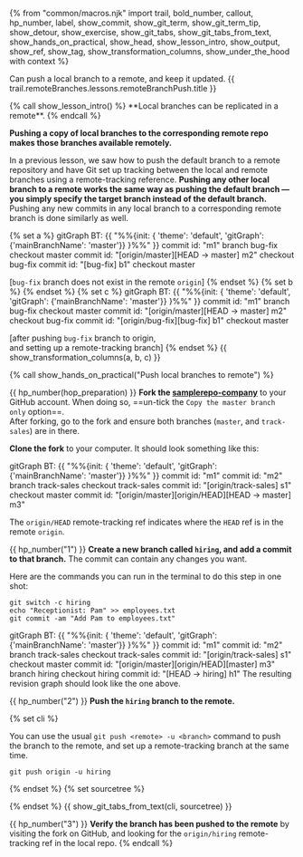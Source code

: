 {% from "common/macros.njk" import trail, bold_number, callout, hp_number, label, show_commit, show_git_term, show_git_term_tip, show_detour, show_exercise, show_git_tabs, show_git_tabs_from_text, show_hands_on_practical, show_head, show_lesson_intro, show_output, show_ref, show_tag, show_transformation_columns, show_under_the_hood with context %}

<span id="prereqs"></span>
<span id="outcomes">Can push a local branch to a remote, and keep it updated.</span>
<span id="title">{{ trail.remoteBranches.lessons.remoteBranchPush.title }}</span>

<div id="body">
{% call show_lesson_intro() %}
**Local branches can be replicated in a remote**.
{% endcall %}

**Pushing a copy of local branches to the corresponding remote repo makes those branches available remotely.**

In a previous lesson, we saw how to push the default branch to a remote repository and have Git set up tracking between the local and remote branches using a remote-tracking reference. **Pushing any other local branch to a remote works the same way as pushing the default branch — you simply specify the target branch instead of the default branch.** Pushing any new commits in any local branch to a corresponding remote branch is done similarly as well.

{% set a %} <!-- ------ start: transformation columns --------------->
<mermaid>
gitGraph BT:
    {{ "%%{init: { 'theme': 'default', 'gitGraph': {'mainBranchName': 'master'}} }%%" }}
    commit id: "m1"
    branch bug-fix
    checkout master
    commit id: "[origin/master][HEAD → master] m2"
    checkout bug-fix
    commit id: "[bug-fix] b1"
    checkout master
</mermaid>

[`bug-fix` branch does not exist in the remote `origin`]
{% endset %}
{% set b %} {% endset %}
{% set c %}
<mermaid>
gitGraph BT:
    {{ "%%{init: { 'theme': 'default', 'gitGraph': {'mainBranchName': 'master'}} }%%" }}
    commit id: "m1"
    branch bug-fix
    checkout master
    commit id: "[origin/master][HEAD → master] m2"
    checkout bug-fix
    commit id: "[origin/bug-fix][bug-fix] b1"
    checkout master
</mermaid>

[after pushing `bug-fix` branch to origin,<br>
 and setting up a remote-tracking branch]
{% endset %}
{{ show_transformation_columns(a, b, c) }}
<!-- ------ end: transformation columns -------------------------------->


<!-- ================== start: HANDS-ON =========================== -->
{% call show_hands_on_practical("Push local branches to remote")  %}

<!-- commands to create samplerepo-company

mkdir samplerepo-company
cd samplerepo-company
git init
echo "Employees" >> employees.txt
git add .
git commit -m "Add employees.txt"
echo "Vendors" >> vendors.txt
git add .
git commit -m "Add vendors.txt"
git switch -c track-sales
echo "Sales" >> sales.txt
git add .
git commit -m "Add sales.txt"
git checkout master
echo "Manager: Michael Scott" >> employees.txt
git commit -am "Add Michael to employees.txt"
-->


{{ hp_number(hop_preparation) }} **Fork the [samplerepo-company](https://github.com/se-edu/samplerepo-company)** to your GitHub account. When doing so, ==un-tick the `Copy the master branch only` option==.<br>
After forking, go to the fork and ensure both branches (`master`, and `track-sales`) are in there.

**Clone the fork** to your computer. It should look something like this:

<mermaid>
gitGraph BT:
    {{ "%%{init: { 'theme': 'default', 'gitGraph': {'mainBranchName': 'master'}} }%%" }}
    commit id: "m1"
    commit id: "m2"
    branch track-sales
    checkout track-sales
    commit id: "[origin/track-sales] s1"
    checkout master
    commit id: "[origin/master][origin/HEAD][HEAD → master] m3"
</mermaid>

<box type="info" seamless>

The `origin/HEAD` remote-tracking ref indicates where the `HEAD` ref is in the remote `origin`.
</box>

{{ hp_number("1") }} **Create a new branch called `hiring`, and add a commit to that branch.** The commit can contain any changes you want.

<box type="tip" seamless>

Here are the commands you can run in the terminal to do this step in one shot:

```bash{.no-line-numbers}
git switch -c hiring
echo "Receptionist: Pam" >> employees.txt
git commit -am "Add Pam to employees.txt"
```
</box>

<mermaid>
gitGraph BT:
    {{ "%%{init: { 'theme': 'default', 'gitGraph': {'mainBranchName': 'master'}} }%%" }}
    commit id: "m1"
    commit id: "m2"
    branch track-sales
    checkout track-sales
    commit id: "[origin/track-sales] s1"
    checkout master
    commit id: "[origin/master][origin/HEAD][master] m3"
    branch hiring
    checkout hiring
    commit id: "[HEAD → hiring] h1"
</mermaid>
 The resulting revision graph should look like the one above.

{{ hp_number("2") }} **Push the `hiring` branch to the remote.**

{% set cli %} <!-- ------ start: Git Tabs --------------->

You can use the usual `git push <remote> -u <branch>` command to push the branch to the remote, and set up a remote-tracking branch at the same time.

```bash{.no-line-numbers}
git push origin -u hiring
```
{% endset %}
{% set sourcetree %}

<pic src="images/sourcetreeRightClickToPush.png" width="500" />
{% endset %}
{{ show_git_tabs_from_text(cli, sourcetree) }}
<!-- ------ end: Git Tabs -------------------------------->

{{ hp_number("3") }} **Verify the branch has been pushed to the remote** by visiting the fork on GitHub, and looking for the `origin/hiring` remote-tracking ref in the local repo.
{% endcall %}<!-- ===== end: HANDS-ON ============================ -->

</div>
<div id="extras">
</div>
